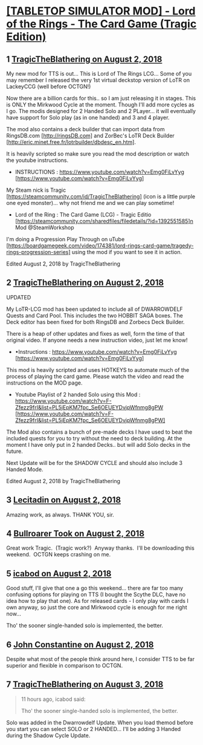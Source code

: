 # [[TABLETOP SIMULATOR MOD] - Lord of the Rings - The Card Game (Tragic Edition)](https://community.fantasyflightgames.com/topic/280159-tabletop-simulator-mod-lord-of-the-rings-the-card-game-tragic-edition/)

## 1 [TragicTheBlathering on August 2, 2018](https://community.fantasyflightgames.com/topic/280159-tabletop-simulator-mod-lord-of-the-rings-the-card-game-tragic-edition/?do=findComment&comment=3423966)

My new mod for TTS is out... This is Lord of The Rings LCG... Some of you may remember I released the very 1st virtual deckstop version of LoTR on LackeyCCG (well before OCTGN!) 

Now there are a billion cards for this.. so I am just releasing it in stages. This is ONLY the Mirkwood Cycle at the moment. Though I'll add more cycles as I go. The modis designed for 2 Handed Solo and 2 PLayer... it will eventually have support for Solo play (as in one handed) and 3 and 4 player. 

The mod also contains a deck builder that can import data from RingsDB.com [http://ringsDB.com] and ZorBec's LoTR Deck Builder [http://eric.minet.free.fr/lotrbuilder/dbdesc_en.htm].

It is heavily scripted so make sure you read the mod description or watch the youtube instructions. 

 * INSTRUCTIONS : https://www.youtube.com/watch?v=Emg0FiLvYyg [https://www.youtube.com/watch?v=Emg0FiLvYyg]

My Steam nick is Tragic [https://steamcommunity.com/id/TragicTheBlathering] (icon is a little purple one eyed monster)... why not friend me and we can play sometime!

 * Lord of the Ring : The Card Game (LCG) - Tragic Editio [https://steamcommunity.com/sharedfiles/filedetails/?id=1392551585]n Mod @SteamWorkshop

I'm doing a Progression Play Through on uTube [https://boardgamegeek.com/video/174381/lord-rings-card-game/tragedy-rings-progression-series] using the mod if you want to see it in action.

Edited August 2, 2018 by TragicTheBlathering

## 2 [TragicTheBlathering on August 2, 2018](https://community.fantasyflightgames.com/topic/280159-tabletop-simulator-mod-lord-of-the-rings-the-card-game-tragic-edition/?do=findComment&comment=3423967)

UPDATED

My LoTR-LCG mod has been updated to include all of DWARROWDELF Quests and Card Pool. This includes the two HOBBIT SAGA boxes. The Deck editor has been fixed for both RingsDB and Zorbecs Deck Builder.

There is a heap of other updates and fixes as well, form the time of that original video. If anyone needs a new instruction video, just let me know!

 * •Instructions : https://www.youtube.com/watch?v=Emg0FiLvYyg [https://www.youtube.com/watch?v=Emg0FiLvYyg]

This mod is heavily scripted and uses HOTKEYS to automate much of the process of playing the card game. Please watch the video and read the instructions on the MOD page.

 * Youtube Playlist of 2 handed Solo using this Mod : https://www.youtube.com/watch?v=F-Zfezz9frI&list=PL5jEpKM7fpc_Se6OEUEYDvjpWfnmg8gPW [https://www.youtube.com/watch?v=F-Zfezz9frI&list=PL5jEpKM7fpc_Se6OEUEYDvjpWfnmg8gPW]

The Mod also contains a bunch of pre-made decks I have used to beat the included quests for you to try without the need to deck building. At the moment I have only put in 2 handed Decks.. but will add Solo decks in the future.

Next Update will be for the SHADOW CYCLE and should also include 3 Handed Mode.

Edited August 2, 2018 by TragicTheBlathering

## 3 [Lecitadin on August 2, 2018](https://community.fantasyflightgames.com/topic/280159-tabletop-simulator-mod-lord-of-the-rings-the-card-game-tragic-edition/?do=findComment&comment=3424321)

Amazing work, as always. THANK YOU, sir.

## 4 [Bullroarer Took on August 2, 2018](https://community.fantasyflightgames.com/topic/280159-tabletop-simulator-mod-lord-of-the-rings-the-card-game-tragic-edition/?do=findComment&comment=3424896)

Great work Tragic.  (Tragic work?)  Anyway thanks.  I'll be downloading this weekend.  OCTGN keeps crashing on me.

## 5 [icabod on August 2, 2018](https://community.fantasyflightgames.com/topic/280159-tabletop-simulator-mod-lord-of-the-rings-the-card-game-tragic-edition/?do=findComment&comment=3425156)

Good stuff, I'll give that one a go this weekend... there are far too many confusing options for playing on TTS (I bought the Scythe DLC, have no idea how to play that one). As for released cards - I only play with cards I own anyway, so just the core and Mirkwood cycle is enough for me right now...

Tho' the sooner single-handed solo is implemented, the better.

## 6 [John Constantine on August 2, 2018](https://community.fantasyflightgames.com/topic/280159-tabletop-simulator-mod-lord-of-the-rings-the-card-game-tragic-edition/?do=findComment&comment=3425202)

Despite what most of the people think around here, I consider TTS to be far superior and flexible in comparison to OCTGN.

## 7 [TragicTheBlathering on August 3, 2018](https://community.fantasyflightgames.com/topic/280159-tabletop-simulator-mod-lord-of-the-rings-the-card-game-tragic-edition/?do=findComment&comment=3426488)

> 11 hours ago, icabod said:
> 
> Tho' the sooner single-handed solo is implemented, the better.

Solo was added in the Dwarrowdelf Update. When you load themod before you start you can select SOLO or 2 HANDED... I'll be adding 3 Handed during the Shadow Cycle Update.

